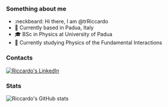 ### Something about me

* :neckbeard: Hi there, I am @trRiccardo
* 📌 Currently based in Padua, Italy
* 🎓 BSc in Physics at University of Padua
* 🎒 Currently studying Physics of the Fundamental Interactions

### Contacts

[![Riccardo's LinkedIn](https://img.shields.io/badge/LinkedIn-0077B5?style=for-the-badge&logo=linkedin&logoColor=white)](https://www.linkedin.com/in/riccardo-triozzi-7688581b6/)

### Stats

<!--
[![Top Langs](https://github-readme-stats.vercel.app/api/top-langs/?username=trRiccardo&layout=compact)](https://github.com/trRiccardo/github-readme-stats)
-->

![Riccardo's GitHub stats](https://github-readme-stats.vercel.app/api?username=trRiccardo&show_icons=true&theme=dark)


